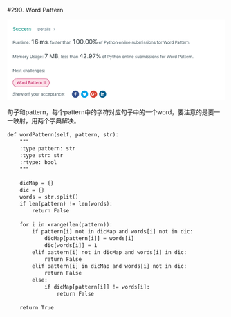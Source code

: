 #290. Word Pattern

![avatar](https://github.com/AlexQianYi/Leetcode2019Winter/blob/master/屏幕快照%202019-02-08%20下午5.24.52.png)

句子和pattern，每个pattern中的字符对应句子中的一个word，要注意的是要一一映射，用两个字典解决。


    def wordPattern(self, pattern, str):
        """
        :type pattern: str
        :type str: str
        :rtype: bool
        """
        
        dicMap = {}
        dic = {}
        words = str.split()
        if len(pattern) != len(words):
            return False
        
        for i in xrange(len(pattern)):
            if pattern[i] not in dicMap and words[i] not in dic:
                dicMap[pattern[i]] = words[i]
                dic[words[i]] = 1
            elif pattern[i] not in dicMap and words[i] in dic:
                return False
            elif pattern[i] in dicMap and words[i] not in dic:
                return False
            else:
                if dicMap[pattern[i]] != words[i]:
                    return False
        
        return True